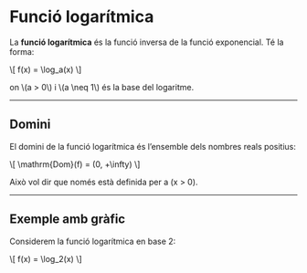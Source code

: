 # Funció logarítmica

La **funció logarítmica** és la funció inversa de la funció exponencial. Té la forma:

\\[
f(x) = \log_a(x)
\\]

on \\(a > 0\\) i \\(a \neq 1\\) és la base del logaritme.

---

## Domini

El domini de la funció logarítmica és l’ensemble dels nombres reals positius:

\\[
\mathrm{Dom}(f) = (0, +\infty)
\\]

Això vol dir que només està definida per a \(x > 0\).

---

## Exemple amb gràfic

Considerem la funció logarítmica en base 2:

\\[
f(x) = \log_2(x)
\\]

<div id="jxgbox" class="jxgbox" style="width:500px; height:300px;"></div>
<script>
  var board = JXG.JSXGraph.initBoard('jxgbox', {
  boundingbox: [-2, 10, 4, -10],
  axis: true,
  pan: { enabled: true, needTwoFingers: false, needShift: false },
  zoom: { enabled: true, factorX: 1.25, factorY: 1.25, wheel: true, needShift: false },
  showCopyright: false
});
  const f = function(x) {
    return Math.log(x) / Math.log(2);  // canvi base natural a base 2
  };
  board.create('functiongraph', f, {strokeColor:'#2a2', strokeWidth:2});
  board.create('line', [[0, -5], [0, 5]], {
    strokeColor: 'red', dash: 2, strokeWidth: 1, fixed: true
  });
</script>
